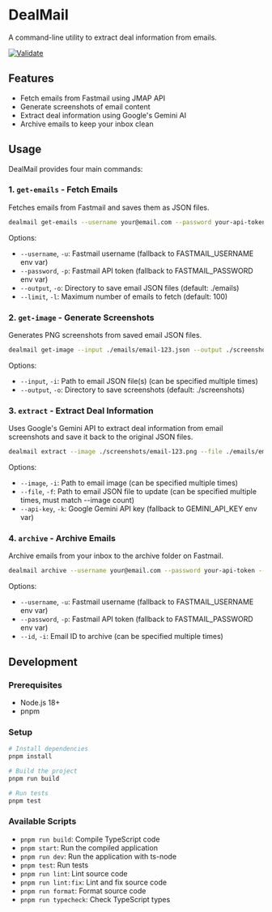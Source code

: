 # DealMail

A command-line utility to extract deal information from emails.

[![Validate](https://github.com/bromanko/dealmail/actions/workflows/validate.yml/badge.svg)](https://github.com/bromanko/dealmail/actions/workflows/validate.yml)

## Features

- Fetch emails from Fastmail using JMAP API
- Generate screenshots of email content
- Extract deal information using Google's Gemini AI
- Archive emails to keep your inbox clean

## Usage

DealMail provides four main commands:

### 1. `get-emails` - Fetch Emails

Fetches emails from Fastmail and saves them as JSON files.

```bash
dealmail get-emails --username your@email.com --password your-api-token --output ./emails --limit 10
```

Options:
- `--username`, `-u`: Fastmail username (fallback to FASTMAIL_USERNAME env var)
- `--password`, `-p`: Fastmail API token (fallback to FASTMAIL_PASSWORD env var)
- `--output`, `-o`: Directory to save email JSON files (default: ./emails)
- `--limit`, `-l`: Maximum number of emails to fetch (default: 100)

### 2. `get-image` - Generate Screenshots

Generates PNG screenshots from saved email JSON files.

```bash
dealmail get-image --input ./emails/email-123.json --output ./screenshots
```

Options:
- `--input`, `-i`: Path to email JSON file(s) (can be specified multiple times)
- `--output`, `-o`: Directory to save screenshots (default: ./screenshots)

### 3. `extract` - Extract Deal Information

Uses Google's Gemini API to extract deal information from email screenshots and save it back to the original JSON files.

```bash
dealmail extract --image ./screenshots/email-123.png --file ./emails/email-123.json --api-key your-gemini-api-key
```

Options:
- `--image`, `-i`: Path to email image (can be specified multiple times)
- `--file`, `-f`: Path to email JSON file to update (can be specified multiple times, must match --image count)
- `--api-key`, `-k`: Google Gemini API key (fallback to GEMINI_API_KEY env var)

### 4. `archive` - Archive Emails

Archive emails from your inbox to the archive folder on Fastmail.

```bash
dealmail archive --username your@email.com --password your-api-token --id email-123 --id email-456
```

Options:
- `--username`, `-u`: Fastmail username (fallback to FASTMAIL_USERNAME env var)
- `--password`, `-p`: Fastmail API token (fallback to FASTMAIL_PASSWORD env var)
- `--id`, `-i`: Email ID to archive (can be specified multiple times)

## Development

### Prerequisites

- Node.js 18+
- pnpm

### Setup

```bash
# Install dependencies
pnpm install

# Build the project
pnpm run build

# Run tests
pnpm test
```

### Available Scripts

- `pnpm run build`: Compile TypeScript code
- `pnpm start`: Run the compiled application
- `pnpm run dev`: Run the application with ts-node
- `pnpm test`: Run tests
- `pnpm run lint`: Lint source code
- `pnpm run lint:fix`: Lint and fix source code
- `pnpm run format`: Format source code
- `pnpm run typecheck`: Check TypeScript types
